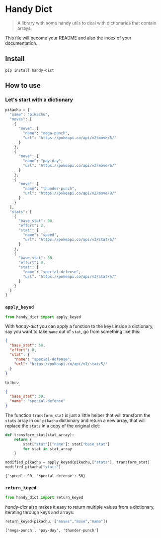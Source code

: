 # Handy Dict
> A library with some handy utils to deal with dictionaries that contain arrays


This file will become your README and also the index of your documentation.

## Install

`pip install handy-dict`

## How to use

### Let's start with a dictionary

```python
pikachu = {
  "name": "pikachu",
  "moves": [
    {
      "move": {
        "name": "mega-punch",
        "url": "https://pokeapi.co/api/v2/move/5/"
      }
    },
    {
      "move": {
        "name": "pay-day",
        "url": "https://pokeapi.co/api/v2/move/6/"
      }
    },
    {
      "move": {
        "name": "thunder-punch",
        "url": "https://pokeapi.co/api/v2/move/9/"
      }
    }
  ],
  "stats": [
    {
      "base_stat": 90,
      "effort": 2,
      "stat": {
        "name": "speed",
        "url": "https://pokeapi.co/api/v2/stat/6/"
      }
    },
    {
      "base_stat": 50,
      "effort": 0,
      "stat": {
        "name": "special-defense",
        "url": "https://pokeapi.co/api/v2/stat/5/"
      }
    }
  ]
}
```

### `apply_keyed`

```python
from handy_dict import apply_keyed
```

With *handy-dict* you can apply a function to the keys inside a dictionary, say you want to take `name` out of `stat`,  go from something like this:

```json
{
  "base_stat": 50,
  "effort": 0,
  "stat": {
    "name": "special-defense",
    "url": "https://pokeapi.co/api/v2/stat/5/"
  }
}
```

to this:

```json
{
  "base_stat": 50,
  "name": "special-defense"
}
```

The function `transform_stat` is just a little helper that will transform the `stats` array in our `pikachu` dictionary and return a new array, that will replace the `stats` in a copy of the original dict:

```python
def transform_stat(stat_array):
    return {
        stat["stat"]["name"]: stat["base_stat"] 
        for stat in stat_array 
    } 
```

```python
modified_pikachu = apply_keyed(pikachu,["stats"], transform_stat)
modified_pikachu["stats"]
```




    {'speed': 90, 'special-defense': 50}



### `return_keyed`

```python
from handy_dict import return_keyed
```

*handy-dict* also makes it easy to return multiple values from a dictionary, iterating through keys and arrays:

```python
return_keyed(pikachu, ["moves","move","name"])
```




    ['mega-punch', 'pay-day', 'thunder-punch']


